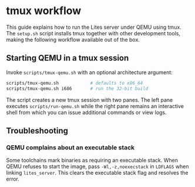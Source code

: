 # tmux workflow

This guide explains how to run the Lites server under QEMU using tmux.
The `setup.sh` script installs tmux together with other development
tools, making the following workflow available out of the box.

## Starting QEMU in a tmux session

Invoke `scripts/tmux-qemu.sh` with an optional architecture argument:

```sh
scripts/tmux-qemu.sh            # defaults to x86_64
scripts/tmux-qemu.sh i686       # run the 32-bit build
```

The script creates a new tmux session with two panes. The left pane
executes `scripts/run-qemu.sh` while the right pane remains an
interactive shell from which you can issue additional commands or view
logs.

## Troubleshooting

### QEMU complains about an executable stack

Some toolchains mark binaries as requiring an executable stack. When
QEMU refuses to start the image, pass `-Wl,-z,noexecstack` in
`LDFLAGS` when linking `lites_server`. This clears the executable stack
flag and resolves the error.
